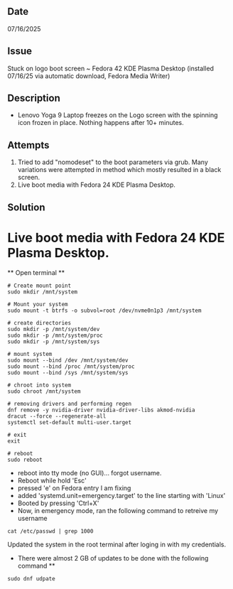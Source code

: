 ## Date
07/16/2025
## Issue
Stuck on logo boot screen ~ Fedora 42 KDE Plasma Desktop (installed 07/16/25 via automatic download, Fedora Media Writer)
## Description
- Lenovo Yoga 9 Laptop freezes on the Logo screen with the spinning icon frozen in place. Nothing happens after 10+ minutes.
## Attempts
1. Tried to add "nomodeset" to the boot parameters via grub. Many variations were attempted in method which mostly resulted in a black screen.
2. Live boot media with Fedora 24 KDE Plasma Desktop.
   
## Solution

# Live boot media with Fedora 24 KDE Plasma Desktop.

** Open terminal **

```
# Create mount point
sudo mkdir /mnt/system

# Mount your system
sudo mount -t btrfs -o subvol=root /dev/nvme0n1p3 /mnt/system

# create directories
sudo mkdir -p /mnt/system/dev
sudo mkdir -p /mnt/system/proc
sudo mkdir -p /mnt/system/sys

# mount system
sudo mount --bind /dev /mnt/system/dev
sudo mount --bind /proc /mnt/system/proc
sudo mount --bind /sys /mnt/system/sys

# chroot into system
sudo chroot /mnt/system

# removing drivers and performing regen
dnf remove -y nvidia-driver nvidia-driver-libs akmod-nvidia
dracut --force --regenerate-all
systemctl set-default multi-user.target

# exit 
exit

# reboot
sudo reboot
```

- reboot into tty mode (no GUI)... forgot username.
- Reboot while hold 'Esc'
- pressed 'e' on Fedora entry I am fixing
- added 'systemd.unit=emergency.target' to the line starting with 'Linux'
- Booted by pressing 'Ctrl+X'
- Now, in emergency mode, ran the following command to retreive my username

```
cat /etc/passwd | grep 1000
```

Updated the system in the root terminal after loging in with my credentials.
* There were almost 2 GB of updates to be done with the following command **
```
sudo dnf udpate
```
